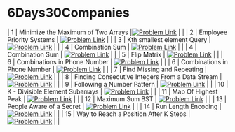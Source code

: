 # 6Days30Companies

| 1 | Minimize the Maximum of Two Arrays |[![Problem Link](./assets/leetcode.svg)](https://leetcode.com/problems/minimize-the-maximum-of-two-arrays/)   |     |
| 2 | Employee Priority Systems | [![Problem Link](./assets/leetcode.svg)](https://leetcode.com/problems/high-access-employees/) |    |
| 3 | Kth smallest element Query | [![Problem Link](./assets/leetcode.svg)](https://leetcode.com/problems/query-kth-smallest-trimmed-number/) |    |
| 4 | Combination Sum | [![Problem Link](./assets/leetcode.svg)](https://leetcode.com/problems/combination-sum-iii/) |    |
| 4 | Combination Sum | [![Problem Link](./assets/leetcode.svg)](https://leetcode.com/problems/combination-sum-iii/) |     |
| 5 | Flip Matrix | [![Problem Link](./assets/leetcode.svg)](https://leetcode.com/problems/random-flip-matrix/) |     |
| 6 | Combinations in Phone Number | [![Problem Link](./assets/leetcode.svg)](https://leetcode.com/problems/letter-combinations-of-a-phone-number/) |     |
| 6 | Combinations in Phone Number | [![Problem Link](./assets/leetcode.svg)](https://leetcode.com/problems/letter-combinations-of-a-phone-number/) |   |
| 7 | Find Missing and Repeating | [![Problem Link](./assets/gfg.svg)](https://www.geeksforgeeks.org/problems/find-missing-and-repeating2512/1) |     |
| 8 | Finding Consecutive Integers From a Data Stream | [![Problem Link](./assets/leetcode.svg)](https://leetcode.com/problems/find-consecutive-integers-from-a-data-stream/) |     |
| 9 | Following a Number Pattern | [![Problem Link](./assets/gfg.svg)](https://www.geeksforgeeks.org/problems/number-following-a-pattern3126/1) |     |
| 10 | K - Divisible Element Subarrays | [![Problem Link](./assets/leetcode.svg)](https://leetcode.com/problems/k-divisible-elements-subarrays/description/) |     |
| 11 | Map Of Highest Peak | [![Problem Link](./assets/leetcode.svg)](https://leetcode.com/problems/map-of-highest-peak/) |     |
| 12 | Maximum Sum BST | [![Problem Link](./assets/leetcode.svg)](https://leetcode.com/problems/maximum-sum-bst-in-binary-tree/) |     |
| 13 | People Aware of a Secret | [![Problem Link](./assets/leetcode.svg)](https://leetcode.com/problems/number-of-people-aware-of-a-secret/) |     |
| 14 | Run Length Encoding | [![Problem Link](./assets/gfg.svg)](https://www.geeksforgeeks.org/problems/run-length-encoding/1) |     |
| 15 | Way to Reach a Position After K Steps | [![Problem Link](./assets/leetcode.svg)](https://leetcode.com/problems/number-of-ways-to-reach-a-position-after-exactly-k-steps/) |     |
</details>
